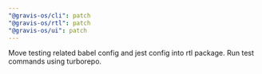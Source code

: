```yaml
---
"@gravis-os/cli": patch
"@gravis-os/rtl": patch
"@gravis-os/ui": patch
---
```


Move testing related babel config and jest config into rtl package.
Run test commands using turborepo.
